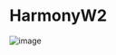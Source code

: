 # HarmonyW2

![image](https://github.com/mihirp161/HarmonyW2/assets/47681434/1e716901-d368-4748-aec9-95daaff35b93)


<object data="" type="application/pdf" width="100%"> 
</object>

